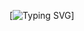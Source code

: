 [![Typing SVG](https://readme-typing-svg.demolab.com?font=Fira+Code&size=24&duration=999&pause=999&color=07F700&background=FFFFFF00&center=true&vCenter=true&height=53&lines=C+Y+B+E+R+S+E+C+U+R+I+T+Y)]
